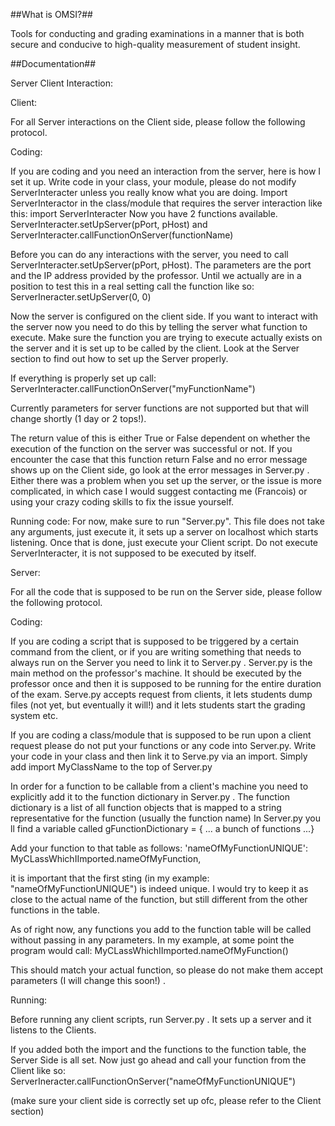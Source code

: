 
##What is OMSI?##

Tools for conducting and grading examinations in a manner that is both
secure and conducive to high-quality measurement of student insight.

##Documentation##

Server Client Interaction:

Client:

For all Server interactions on the Client side, please follow the following protocol.

Coding:

If you are coding and you need an interaction from the server, here is how I set it up.
Write code in your class, your module, please do not modify ServerInteracter unless you really know what you are doing. Import ServerInteractor in the class/module that requires the server interaction like this:
import ServerInteracter
Now you have 2 functions available. ServerInteracter.setUpServer(pPort, pHost) and ServerInteracter.callFunctionOnServer(functionName)

Before you can do any interactions with the server, you need to call ServerInteracter.setUpServer(pPort, pHost). The parameters are the port and the IP address provided by the professor.
Until we actually are in a position to test this in a real setting call the function like so:
ServerIneracter.setUpServer(0, 0)

Now the server is configured on the client side. If you want to interact with the server now you need to do this by telling the server what function to execute. Make sure the function you are trying to execute actually
exists on the server and it is set up to be called by the client. Look at the Server section to find out how to set up the Server properly.

If everything is properly set up call:
ServerInteracter.callFunctionOnServer("myFunctionName")

Currently parameters for server functions are not supported but that will change shortly (1 day or 2 tops!).

The return value of this is either True or False dependent on whether the execution of the function on the server was successful or not.
If you encounter the case that this function return False and no error message shows up on the Client side, go look at the error messages in Server.py .
Either there was a problem when you set up the server, or the issue is more complicated, in which case I would suggest contacting me (Francois) or using your crazy coding skills to fix the issue yourself.

Running code:
For now, make sure to run "Server.py". This file does not take any arguments, just execute it, it sets up a server on localhost which starts listening.
Once that is done, just execute your Client script. Do not execute ServerInteracter, it is not supposed to be executed by itself.




Server:

For all the code that is supposed to be run on the Server side, please follow the following protocol.

Coding:

If you are coding a script that is supposed to be triggered by a certain command from the client, or if you are writing something that needs to always run on the Server you need to link it to Server.py .
Server.py is the main method on the professor's machine. It should be executed by the professor once and then it is supposed to be running for the entire duration of the exam. Serve.py accepts request from clients, it lets students dump files (not yet, but eventually it will!)
and it lets students start the grading system etc.

If you are coding a class/module that is supposed to be run upon a client request please do not put your functions or any code into Server.py. Write your code in your class and then link it to Serve.py via an import. Simply add
import MyClassName
to the top of Server.py

In order for a function to be callable from a client's machine you need to explicitly add it to the function dictionary in Server.py . The function dictionary is a list of all function objects that is mapped to a string representative for the function (usually the function name)
In Server.py you ll find a variable called
gFunctionDictionary = { ... a bunch of functions ...}

Add your function to that table as follows:
'nameOfMyFunctionUNIQUE': MyCLassWhichIImported.nameOfMyFunction,

it is important that the first sting (in my example: "nameOfMyFunctionUNIQUE") is indeed unique. I would try to keep it as close to the actual name of the function, but still different from the other functions in the table.

As of right now, any functions you add to the function table will be called without passing in any parameters. In my example, at some point the program would call:
MyCLassWhichIImported.nameOfMyFunction()

This should match your actual function, so please do not make them accept parameters (I will change this soon!) .

Running:

Before running any client scripts, run Server.py . It sets up a server and it listens to the Clients.

If you added both the import and the functions to the function table, the Server Side is all set. Now just go ahead and call your function from the Client like so:
ServerIneracter.callFunctionOnServer("nameOfMyFunctionUNIQUE")

(make sure your client side is correctly set up ofc, please refer to the Client section)
